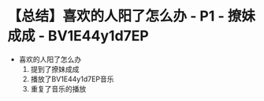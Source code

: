 # 【总结】喜欢的人阳了怎么办 - P1 - 撩妹成成 - BV1E44y1d7EP

-   喜欢的人阳了怎么办
    1.  提到了撩妹成成
    2.  播放了BV1E44y1d7EP音乐
    3.  重复了音乐的播放